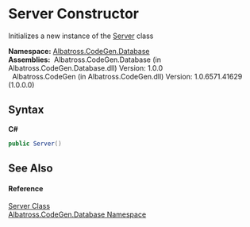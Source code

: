 # Server Constructor 
 

Initializes a new instance of the <a href="6EC1F214">Server</a> class

**Namespace:**&nbsp;<a href="E11F5D98">Albatross.CodeGen.Database</a><br />**Assemblies:**&nbsp;&nbsp;Albatross.CodeGen.Database (in Albatross.CodeGen.Database.dll) Version: 1.0.0<br />&nbsp;&nbsp;Albatross.CodeGen (in Albatross.CodeGen.dll) Version: 1.0.6571.41629 (1.0.0.0)<br />

## Syntax

**C#**<br />
``` C#
public Server()
```


## See Also


#### Reference
<a href="6EC1F214">Server Class</a><br /><a href="E11F5D98">Albatross.CodeGen.Database Namespace</a><br />